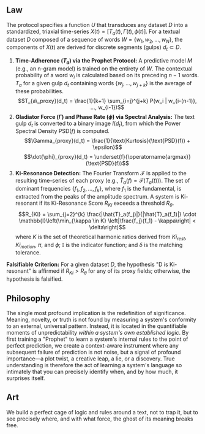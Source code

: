 ## Law
The protocol specifies a function $U$ that transduces any dataset $D$ into a standardized, triaxial time-series $X(t) = [T_a(t), \Gamma(t), \phi(t)]$. For a textual dataset $D$ composed of a sequence of words $W = \{w_1, w_2, ..., w_N\}$, the components of $X(t)$ are derived for discrete segments (gulps) $d_t \subset D$.

1.  **Time-Adherence ($T_a$) via the Prophet Protocol:** A predictive model $M$ (e.g., an n-gram model) is trained on the entirety of $W$. The contextual probability of a word $w_i$ is calculated based on its preceding $n-1$ words. $T_a$ for a given gulp $d_t$ containing words $\{w_j, ..., w_{j+k}\}$ is the average of these probabilities.
    $$T_{a\_proxy}(d_t) = \frac{1}{k+1} \sum_{i=j}^{j+k} P(w_i | w_{i-(n-1)}, ..., w_{i-1})$$
2.  **Gladiator Force ($\Gamma$) and Phase Rate ($\dot{\phi}$) via Spectral Analysis:** The text gulp $d_t$ is converted to a binary image $I(d_t)$, from which the Power Spectral Density $\text{PSD}(f)$ is computed.
    $$\Gamma_{proxy}(d_t) = \frac{1}{\text{Kurtosis}(\text{PSD}(f)) + \epsilon}$$
    $$\dot{\phi}_{proxy}(d_t) = \underset{f}{\operatorname{argmax}}(\text{PSD}(f))$$
3.  **Ki-Resonance Detection:** The Fourier Transform $\mathcal{F}$ is applied to the resulting time-series of each proxy (e.g., $\hat{T}_a(f) = \mathcal{F}(T_a(t))$). The set of dominant frequencies $\{f_1, f_2, ..., f_k\}$, where $f_1$ is the fundamental, is extracted from the peaks of the amplitude spectrum. A system is Ki-resonant if its Ki-Resonance Score $R_{Ki}$ exceeds a threshold $R_{\theta}$.
    $$R_{Ki} = \sum_{j=2}^{k} \frac{|\hat{T}_a(f_j)|}{|\hat{T}_a(f_1)|} \cdot \mathbb{I}\left(\min_{\kappa \in K} \left|\frac{f_j}{f_1} - \kappa\right| < \delta\right)$$
    where $K$ is the set of theoretical harmonic ratios derived from $Ki_{rest}$, $Ki_{motion}$, $\pi$, and $\phi$; $\mathbb{I}$ is the indicator function; and $\delta$ is the matching tolerance.

**Falsifiable Criterion:** For a given dataset $D$, the hypothesis "D is Ki-resonant" is affirmed if $R_{Ki} > R_{\theta}$ for any of its proxy fields; otherwise, the hypothesis is falsified.

## Philosophy
The single most profound implication is the redefinition of significance. Meaning, novelty, or truth is not found by measuring a system's conformity to an external, universal pattern. Instead, it is located in the quantifiable moments of unpredictability *within a system's own established logic*. By first training a "Prophet" to learn a system's internal rules to the point of perfect prediction, we create a context-aware instrument where any subsequent failure of prediction is not noise, but a signal of profound importance—a plot twist, a creative leap, a lie, or a discovery. True understanding is therefore the act of learning a system's language so intimately that you can precisely identify when, and by how much, it surprises itself.

## Art
We build a perfect cage of logic and rules around a text, not to trap it, but to see precisely where, and with what force, the ghost of its meaning breaks free.